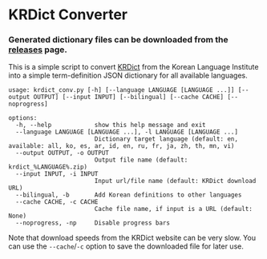 # KRDict Converter

### Generated dictionary files can be downloaded from the [releases](./releases/latest) page.

This is a simple script to convert [KRDict](https://krdict.korean.go.kr) from the Korean Language Institute into a simple term-definition JSON dictionary for all available languages.

```
usage: krdict_conv.py [-h] [--language LANGUAGE [LANGUAGE ...]] [--output OUTPUT] [--input INPUT] [--bilingual] [--cache CACHE] [--noprogress]

options:
  -h, --help            show this help message and exit
  --language LANGUAGE [LANGUAGE ...], -l LANGUAGE [LANGUAGE ...]
                        Dictionary target language (default: en, available: all, ko, es, ar, id, en, ru, fr, ja, zh, th, mn, vi)
  --output OUTPUT, -o OUTPUT
                        Output file name (default: krdict_%LANGUAGE%.zip)
  --input INPUT, -i INPUT
                        Input url/file name (default: KRDict download URL)
  --bilingual, -b       Add Korean definitions to other languages
  --cache CACHE, -c CACHE
                        Cache file name, if input is a URL (default: None)
  --noprogress, -np     Disable progress bars
```

Note that download speeds from the KRDict website can be very slow. You can use the `--cache`/`-c` option to save the downloaded file for later use.

